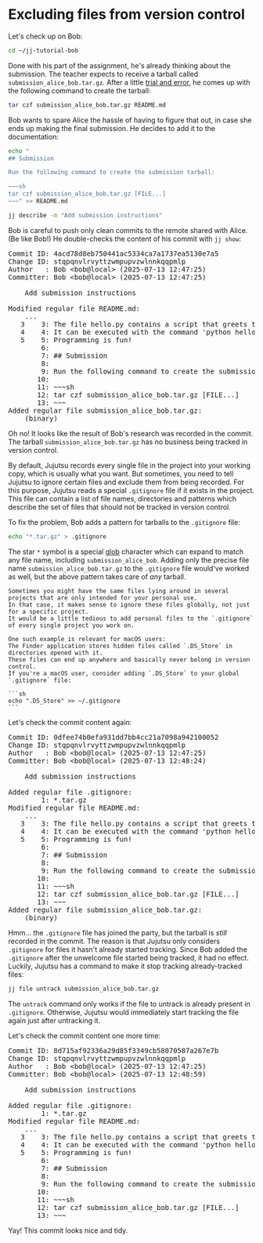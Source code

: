# Excluding files from version control

<!-- Bob makes second commit without fetching, use .DS_Store for global example and another local one -->

Let's check up on Bob:

```sh
cd ~/jj-tutorial-bob
```

Done with his part of the assignment, he's already thinking about the submission.
The teacher expects to receive a tarball called `submission_alice_bob.tar.gz`.
After a little [trial and error](https://xkcd.com/1168/), he comes up with the following command to create the tarball:

```sh
tar czf submission_alice_bob.tar.gz README.md
```

Bob wants to spare Alice the hassle of having to figure that out, in case she ends up making the final submission.
He decides to add it to the documentation:

```sh
echo "
## Submission

Run the following command to create the submission tarball:

~~~sh
tar czf submission_alice_bob.tar.gz [FILE...]
~~~" >> README.md

jj describe -m "Add submission instructions"
```

Bob is careful to push only clean commits to the remote shared with Alice.
(Be like Bob!)
He double-checks the content of his commit with `jj show`:

<!-- generated by aha script -->
<pre class="aha">
Commit ID: <span class="blue ">4acd78d8eb750441ac5334ca7a1737ea5130e7a5</span>
Change ID: <span class="purple ">stqpqnvlrvyttzwmpupvzwlnnkqqpmlp</span>
Author   : <span class="yellow ">Bob</span> &lt;<span class="yellow ">bob@local</span>&gt; (<span class="cyan ">2025-07-13 12:47:25</span>)
Committer: <span class="yellow ">Bob</span> &lt;<span class="yellow ">bob@local</span>&gt; (<span class="cyan ">2025-07-13 12:47:25</span>)

    Add submission instructions

<span class="yellow ">Modified regular file README.md:</span>
    ...
<span class="red ">   3</span> <span class="green ">   3</span>: The file hello.py contains a script that greets the world.
<span class="red ">   4</span> <span class="green ">   4</span>: It can be executed with the command 'python hello.py'.
<span class="red ">   5</span> <span class="green ">   5</span>: Programming is fun!
     <span class="green ">   6</span>: <span class="underline "></span><span class="underline green "></span><span class="green "></span>
     <span class="green ">   7</span>: <span class="underline "></span><span class="underline green ">## Submission</span><span class="green "></span>
     <span class="green ">   8</span>: <span class="underline "></span><span class="underline green "></span><span class="green "></span>
     <span class="green ">   9</span>: <span class="underline "></span><span class="underline green ">Run the following command to create the submission tarball:</span><span class="green "></span>
     <span class="green ">  10</span>: <span class="underline "></span><span class="underline green "></span><span class="green "></span>
     <span class="green ">  11</span>: <span class="underline "></span><span class="underline green ">~~~sh</span><span class="green "></span>
     <span class="green ">  12</span>: <span class="underline "></span><span class="underline green ">tar czf submission_alice_bob.tar.gz [FILE...]</span><span class="green "></span>
     <span class="green ">  13</span>: <span class="underline "></span><span class="underline green ">~~~</span><span class="green "></span>
<span class="yellow ">Added regular file submission_alice_bob.tar.gz:</span>
<span class="cyan ">    (binary)</span>
</pre>

Oh no!
It looks like the result of Bob's research was recorded in the commit.
The tarball `submission_alice_bob.tar.gz` has no business being tracked in version control.

By default, Jujutsu records every single file in the project into your working copy, which is usually what you want.
But sometimes, you need to tell Jujutsu to ignore certain files and exclude them from being recorded.
For this purpose, Jujutsu reads a special `.gitignore` file if it exists in the project.
This file can contain a list of file names, directories and patterns which describe the set of files that should not be tracked in version control.

To fix the problem, Bob adds a pattern for tarballs to the `.gitignore` file:

```sh
echo "*.tar.gz" > .gitignore
```

The star `*` symbol is a special [glob](https://en.wikipedia.org/wiki/Glob_(programming)) character which can expand to match any file name, including `submission_alice_bob`.
Adding only the precise file name `submission_alice_bob.tar.gz` to the `.gitignore` file would've worked as well, but the above pattern takes care of _any_ tarball.

````admonish info title="Ignoring files globally" collapsible=true
Sometimes you might have the same files lying around in several projects that are only intended for your personal use.
In that case, it makes sense to ignore these files globally, not just for a specific project.
It would be a little tedious to add personal files to the `.gitignore` of every single project you work on.

One such example is relevant for macOS users:
The Finder application stores hidden files called `.DS_Store` in directories opened with it.
These files can end up anywhere and basically never belong in version control.
If you're a macOS user, consider adding `.DS_Store` to your global `.gitignore` file:

```sh
echo ".DS_Store" >> ~/.gitignore
```
````

Let's check the commit content again:

<!-- generated by aha script -->
<pre class="aha">
Commit ID: <span class="blue ">0dfee74b0efa931dd7bb4cc21a7098a942100052</span>
Change ID: <span class="purple ">stqpqnvlrvyttzwmpupvzwlnnkqqpmlp</span>
Author   : <span class="yellow ">Bob</span> &lt;<span class="yellow ">bob@local</span>&gt; (<span class="cyan ">2025-07-13 12:47:25</span>)
Committer: <span class="yellow ">Bob</span> &lt;<span class="yellow ">bob@local</span>&gt; (<span class="cyan ">2025-07-13 12:48:24</span>)

    Add submission instructions

<span class="yellow ">Added regular file .gitignore:</span>
     <span class="green ">   1</span>: <span class="underline "></span><span class="underline green ">*.tar.gz</span><span class="green "></span>
<span class="yellow ">Modified regular file README.md:</span>
    ...
<span class="red ">   3</span> <span class="green ">   3</span>: The file hello.py contains a script that greets the world.
<span class="red ">   4</span> <span class="green ">   4</span>: It can be executed with the command 'python hello.py'.
<span class="red ">   5</span> <span class="green ">   5</span>: Programming is fun!
     <span class="green ">   6</span>: <span class="underline "></span><span class="underline green "></span><span class="green "></span>
     <span class="green ">   7</span>: <span class="underline "></span><span class="underline green ">## Submission</span><span class="green "></span>
     <span class="green ">   8</span>: <span class="underline "></span><span class="underline green "></span><span class="green "></span>
     <span class="green ">   9</span>: <span class="underline "></span><span class="underline green ">Run the following command to create the submission tarball:</span><span class="green "></span>
     <span class="green ">  10</span>: <span class="underline "></span><span class="underline green "></span><span class="green "></span>
     <span class="green ">  11</span>: <span class="underline "></span><span class="underline green ">~~~sh</span><span class="green "></span>
     <span class="green ">  12</span>: <span class="underline "></span><span class="underline green ">tar czf submission_alice_bob.tar.gz [FILE...]</span><span class="green "></span>
     <span class="green ">  13</span>: <span class="underline "></span><span class="underline green ">~~~</span><span class="green "></span>
<span class="yellow ">Added regular file submission_alice_bob.tar.gz:</span>
<span class="cyan ">    (binary)</span>
</pre>

Hmm... the `.gitignore` file has joined the party, but the tarball is _still_ recorded in the commit.
The reason is that Jujutsu only considers `.gitignore` for files it hasn't already started tracking.
Since Bob added the `.gitignore` after the unwelcome file started being tracked, it had no effect.
Luckily, Jujutsu has a command to make it stop tracking already-tracked files:

```sh
jj file untrack submission_alice_bob.tar.gz
```

The `untrack` command only works if the file to untrack is already present in `.gitignore`.
Otherwise, Jujutsu would immediately start tracking the file again just after untracking it.

Let's check the commit content one more time:

<!-- generated by aha script -->
<pre class="aha">
Commit ID: <span class="blue ">8d715af92336a29d85f3349cb58070587a267e7b</span>
Change ID: <span class="purple ">stqpqnvlrvyttzwmpupvzwlnnkqqpmlp</span>
Author   : <span class="yellow ">Bob</span> &lt;<span class="yellow ">bob@local</span>&gt; (<span class="cyan ">2025-07-13 12:47:25</span>)
Committer: <span class="yellow ">Bob</span> &lt;<span class="yellow ">bob@local</span>&gt; (<span class="cyan ">2025-07-13 12:48:59</span>)

    Add submission instructions

<span class="yellow ">Added regular file .gitignore:</span>
     <span class="green ">   1</span>: <span class="underline "></span><span class="underline green ">*.tar.gz</span><span class="green "></span>
<span class="yellow ">Modified regular file README.md:</span>
    ...
<span class="red ">   3</span> <span class="green ">   3</span>: The file hello.py contains a script that greets the world.
<span class="red ">   4</span> <span class="green ">   4</span>: It can be executed with the command 'python hello.py'.
<span class="red ">   5</span> <span class="green ">   5</span>: Programming is fun!
     <span class="green ">   6</span>: <span class="underline "></span><span class="underline green "></span><span class="green "></span>
     <span class="green ">   7</span>: <span class="underline "></span><span class="underline green ">## Submission</span><span class="green "></span>
     <span class="green ">   8</span>: <span class="underline "></span><span class="underline green "></span><span class="green "></span>
     <span class="green ">   9</span>: <span class="underline "></span><span class="underline green ">Run the following command to create the submission tarball:</span><span class="green "></span>
     <span class="green ">  10</span>: <span class="underline "></span><span class="underline green "></span><span class="green "></span>
     <span class="green ">  11</span>: <span class="underline "></span><span class="underline green ">~~~sh</span><span class="green "></span>
     <span class="green ">  12</span>: <span class="underline "></span><span class="underline green ">tar czf submission_alice_bob.tar.gz [FILE...]</span><span class="green "></span>
     <span class="green ">  13</span>: <span class="underline "></span><span class="underline green ">~~~</span><span class="green "></span>
</pre>

Yay!
This commit looks nice and tidy.
